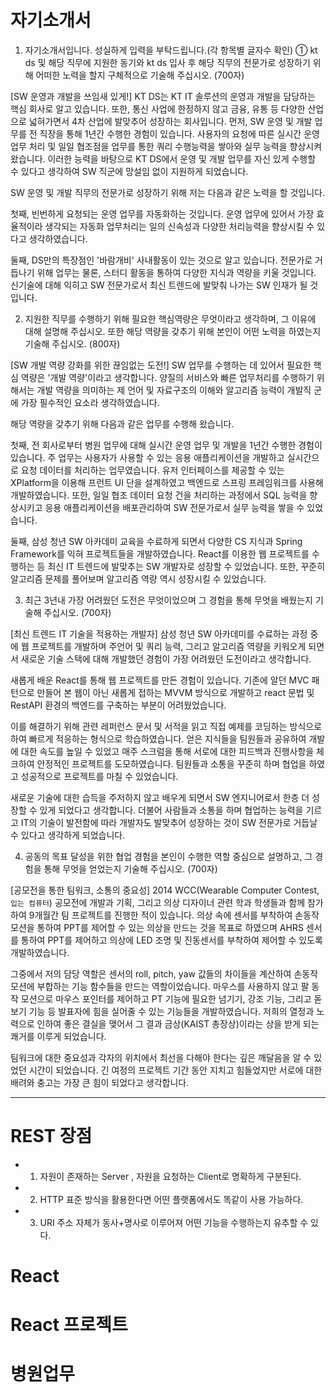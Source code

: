 

# 자기소개서


1. 자기소개서입니다. 성실하게 입력을 부탁드립니다.(각 항목별 글자수 확인)
① kt ds 및 해당 직무에 지원한 동기와 kt ds 입사 후 해당 직무의 전문가로 성장하기 위해 어떠한 노력을 할지 구체적으로 기술해 주십시오. (700자)


[SW 운영과 개발을 쓰임새 있게!]
KT DS는 KT IT 솔루션의 운영과 개발을 담당하는 핵심 회사로 알고 있습니다. 또한, 통신 사업에 한정하지 않고 금융, 유통 등 다양한 산업으로 넓혀가면서 4차 산업에 발맞추어 성장하는 회사입니다.
먼저, SW 운영 및 개발 업무를 전 직장을 통해 1년간 수행한 경험이 있습니다. 사용자의 요청에 따른 실시간 운영 업무 처리 및 일일 협조점을 업무를 통한 쿼리 수행능력을 쌓아와 실무 능력을 향상시켜 왔습니다. 이러한 능력을 바탕으로 KT DS에서 운영 및 개발 업무를 자신 있게 수행할 수 있다고 생각하여 SW 직군에 망설임 없이 지원하게 되었습니다.

SW 운영 및 개발 직무의 전문가로 성장하기 위해 저는 다음과 같은 노력을 할 것입니다.

첫째, 빈번하게 요청되는 운영 업무를 자동화하는 것입니다.
운영 업무에 있어서 가장 효율적이라 생각되는 자동화 업무처리는 일의 신속성과 다양한 처리능력을 향상시킬 수 있다고 생각하였습니다.

둘째, DS만의 특장점인 '바람개비' 사내활동이 있는 것으로 알고 있습니다. 전문가로 거듭나기 위해 업무는 물론, 스터디 활동을 통하여 다양한 지식과 역량을 키울 것입니다. 신기술에 대해 익히고 SW 전문가로서 최신 트렌드에 발맞춰 나가는 SW 인재가 될 것입니다.




2. 지원한 직무를 수행하기 위해 필요한 핵심역량은 무엇이라고 생각하며, 그 이유에 대해 설명해 주십시오. 또한 해당 역량을 갖추기 위해 본인이 어떤 노력을 하였는지 기술해 주십시오. (800자)


[SW 개발 역량 강화를 위한 끊임없는 도전!]
SW 업무를 수행하는 데 있어서 필요한 핵심 역량은 '개발 역량'이라고 생각합니다.
양질의 서비스와 빠른 업무처리를 수행하기 위해서는 개발 역량을 의미하는 제 언어 및 자료구조의 이해와 알고리즘 능력이 개발직 군에 가장 필수적인 요소라 생각하였습니다.

해당 역량을 갖추기 위해 다음과 같은 업무를 수행해 왔습니다.

첫째, 전 회사로부터 병원 업무에 대해 실시간 운영 업무 및 개발을 1년간 수행한 경험이 있습니다. 주 업무는 사용자가 사용할 수 있는 응용 애플리케이션을 개발하고 실시간으로 요청 데이터를 처리하는 업무였습니다. 유저 인터페이스를 제공할 수 있는 XPlatform을 이용해 프런트 UI 단을 설계하였고 백엔드로 스프링 프레임워크를 사용해 개발하였습니다. 또한, 일일 협조 데이터 요청 건을 처리하는 과정에서 SQL 능력을 향상시키고 응용 애플리케이션을 배포관리하여 SW 전문가로서 실무 능력을 쌓을 수 있었습니다.

둘째, 삼성 청년 SW 아카데미 교육을 수료하게 되면서 다양한 CS 지식과 Spring Framework를 익혀 프로젝트들을 개발하였습니다. React를 이용한 웹 프로젝트를 수행하는 등 최신 IT 트렌드에 발맞추는 SW 개발자로 성장할 수 있었습니다. 또한, 꾸준히 알고리즘 문제를 풀어보며 알고리즘 역량 역시 성장시킬 수 있었습니다.



3. 최근 3년내 가장 어려웠던 도전은 무엇이었으며 그 경험을 통해 무엇을 배웠는지 기술해 주십시오. (700자)


[최신 트렌드 IT 기술을 적용하는 개발자]
삼성 청년 SW 아카데미를 수료하는 과정 중에 웹 프로젝트를 개발하며 주언어 및 쿼리 능력, 그리고 알고리즘 역량을 키워오게 되면서 새로운 기술 스택에 대해 개발했던 경험이 가장 어려웠던 도전이라고 생각합니다.

새롭게 배운 React를 통해 웹 프로젝트를 만든 경험이 있습니다. 기존에 알던 MVC 패턴으로 만들어 본 웹이 아닌 새롭게 접하는 MVVM 방식으로 개발하고 react 문법 및 RestAPI 환경의 백엔드를 구축하는 부분이 어려웠었습니다.

이를 해결하기 위해 관련 레퍼런스 문서 및 서적을 읽고 직접 예제를 코딩하는 방식으로 하여 빠르게 적응하는 형식으로 학습하였습니다. 얻은 지식들을 팀원들과 공유하여 개발에 대한 속도를 높일 수 있었고 매주 스크럼을 통해 서로에 대한 피드백과 진행사항을 체크하여 안정적인 프로젝트를 도모하였습니다. 팀원들과 소통을 꾸준히 하며 협업을 하였고 성공적으로 프로젝트를 마칠 수 있었습니다.

새로운 기술에 대한 습득을 주저하지 않고 배우게 되면서 SW 엔지니어로서  한층 더 성장할 수 있게 되었다고 생각합니다. 더불어 사람들과 소통을 하며 협업하는 능력을 기르고 IT의 기술이 발전함에 따라 개발자도 발맞추어 성장하는 것이 SW 전문가로 거듭날 수 있다고 생각하게 되었습니다.



4. 공동의 목표 달성을 위한 협업 경험을 본인이 수행한 역할 중심으로 설명하고, 그 경험을 통해 무엇을 얻었는지 기술해 주십시오. (700자)


[공모전을 통한 팀워크, 소통의 중요성]
2014 WCC(Wearable Computer Contest,`입는 컴퓨터`) 공모전에 개발과 기획, 그리고 의상 디자이너 관련 학과 학생들과 함께 참가하여 9개월간 팀 프로젝트를 진행한 적이 있습니다. 의상 속에 센서를 부착하여 손동작 모션을 통하여 PPT를 제어할 수 있는 의상을 만드는 것을 목표로 하였으며 AHRS 센서를 통하여 PPT를 제어하고 의상에 LED 조명 및 진동센서를 부착하여 제어할 수 있도록 개발하였습니다.

그중에서 저의 담당 역할은 센서의 roll, pitch, yaw 값들의 차이들을 계산하여 손동작 모션에 부합하는 기능 함수들을 만드는 역할이었습니다. 마우스를 사용하지 않고 팔 동작 모션으로 마우스 포인터를 제어하고 PT 기능에 필요한 넘기기, 강조 기능, 그리고 돋보기 기능 등 발표자에 힘을 실어줄 수 있는 기능들을 개발하였습니다. 저희의 열정과 노력으로 인하여 좋은 결실을 맺어서 그 결과 금상(KAIST 총장상)이라는 상을 받게 되는 쾌거를 이루게 되었습니다.

팀워크에 대한 중요성과 각자의 위치에서 최선을 다해야 한다는 깊은 깨달음을 알 수 있었던 시간이 되었습니다. 긴 여정의 프로젝트 기간 동안 지치고 힘들었지만 서로에 대한 배려와 충고는 가장 큰 힘이 되었다고 생각합니다.





----------------------

# REST 장점
 - 1. 자원이 존재하는 Server , 자원을 요청하는 Client로 명확하게 구분된다.

 - 2. HTTP 표준 방식을 활용한다면 어떤 플랫폼에서도 똑같이 사용 가능하다.

 - 3. URI 주소 자체가 동사+명사로 이루어져 어떤 기능을 수행하는지 유추할 수 있다.

 
 # React

 # React 프로젝트

 # 병원업무
 